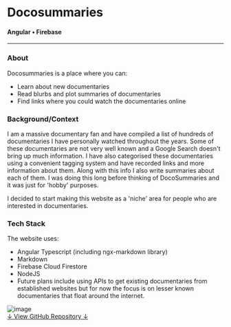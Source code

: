 <div class="writtenContent">
<br>

# Docosummaries
#### Angular • Firebase

<hr>

### About

Docosummaries is a place where you can:
* Learn about new documentaries
* Read blurbs and plot summaries of documentaries
* Find links where you could watch the documentaries online

### Background/Context

I am a massive documentary fan and have compiled a list of hundreds of documentaries I have personally watched throughout the years. Some of these documentaries are not very well known and a Google Search doesn't bring up much information. I have also categorised these documentaries using a convenient tagging system and have recorded links and more information about them. Along with this info I also write summaries about each of them. I was doing this long before thinking of DocoSummaries and it was just for 'hobby' purposes.

I decided to start making this website as a 'niche' area for people who are interested in documentaries. 

### Tech Stack

The website uses:
* Angular Typescript (including ngx-markdown library)
* Markdown
* Firebase Cloud Firestore
* NodeJS
* Future plans include using APIs to get existing documentaries from established websites but for now the focus is on lesser known documentaries that float around the internet.


<!-- ----------- Image ----------- --> 
<div class="image-container">
	<img src="./assets/portfolio/images/docosummaries/1.jpg" loading="lazy" alt="image" class="image-75">
</div>
<!-- ----------------------------- -->

<div class="download-container">
    <div class="download-link">
        <a href="https://github.com/vondreii/docusummaries" class="button repo">↓ View GitHub Repository ↓</a>
    </div>
</div>